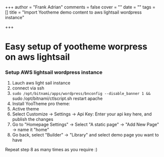 +++
author = "Frank Adrian"
comments = false
cover = ""
date = ""
tags = []
title = "Import Yootheme demo content to aws lightsail wordpress instance"

+++
# Easy setup of yootheme worpress on aws lightsail

### Setup AWS lightsail wordpress instance

1. Lauch aws light sail instance
2. connect via ssh
3. `sudo /opt/bitnami/apps/wordpress/bnconfig --disable_banner 1 && `sudo /opt/bitnami/ctlscript.sh restart apache
4. Install YooTheme pro theme: 
5. Active theme
6. Select Customize -> Settings -> Api Key: Enter your api key here, and publish the changes
7. Go to "Homepage Settings" -> Select "A static page" -> "Add New Page" -> name it "home"
8. Go back, select "Builder" -> "Library" and select demo page you want to have 

Repeat step 8 as many times as you require :)